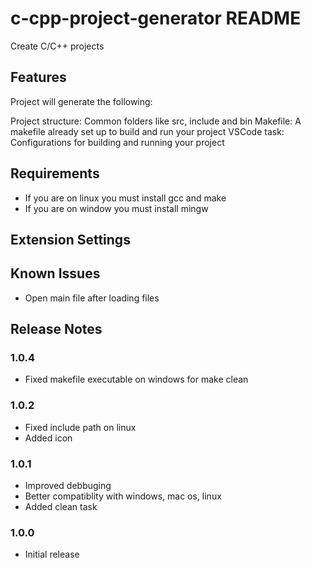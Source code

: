 # c-cpp-project-generator README

Create C/C++ projects

## Features

Project will generate the following:

Project structure: Common folders like src, include and bin
Makefile: A makefile already set up to build and run your project
VSCode task: Configurations for building and running your project

## Requirements

* If you are on linux you must install gcc and make
* If you are on window you must install mingw

## Extension Settings

## Known Issues
* Open main file after loading files

## Release Notes

### 1.0.4
- Fixed makefile executable on windows for make clean

### 1.0.2
- Fixed include path on linux
- Added icon

### 1.0.1
- Improved debbuging
- Better compatiblity with windows, mac os, linux
- Added clean task

### 1.0.0
- Initial release
